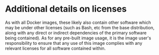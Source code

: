 # Additional details on licenses

As with all Docker images, these likely also contain other software which may be under other licenses (such as Bash, etc from the base distribution, along with any direct or indirect dependencies of the primary software being contained). As for any pre-built image usage, it is the image user's responsibility to ensure that any use of this image complies with any relevant licenses for all software contained within.
